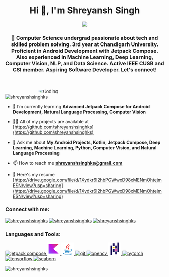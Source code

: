 <h1 align="center">Hi 👋, I'm Shreyansh Singh</h1>
<div align="center"> <img src="https://blogger.googleusercontent.com/img/b/R29vZ2xl/AVvXsEhKlX9KsflXWTxKIbehVPdT6wc7U_dPnl2wp0vmJbVpQs1-VRt0RNf8jts4oVrhszCbjHut1tM-C2RFs_3uFgM_jL2Tz6d8TywV8V9uVRAa8EOZQu2Jsz5qpHc0BnVhqIE3pWsjSIDV7uQ/s0/Android-Compose-1.0-header-v2.png"> </div>
<h3 align="center">🚀 Computer Science undergrad passionate about tech and skilled problem solving. 3rd year at Chandigarh University. Proficient in Android Development with Jetpack Compose. Also experienced in Machine Learning, Deep Learning, Computer Vision, NLP, and Data Science. Active IEEE CUSB and CSI member. Aspiring Software Developer. Let's connect!</h3>
<br><br>
<img align="right" alt="Coding" width="400" src="anime.gif" style="border-radius: 50%;">

<p align="left"> <img src="https://komarev.com/ghpvc/?username=shreyanshsinghks&label=Profile%20views&color=0e75b6&style=flat" alt="shreyanshsinghks" /> </p>

- 🌱 I’m currently learning **Advanced Jetpack Compose for Android Development, Natural Language Processing, Computer Vision**

- 👨‍💻 All of my projects are available at [https://github.com/shreyanshsinghks](https://github.com/shreyanshsinghks)

- 💬 Ask me about **My Android Projects, Kotlin, Jetpack Compose, Deep Learning, Machine Learning, Python, Computer Vision, and Natural Language Processing**

- 📫 How to reach me **shreyanshsinghks@gmail.com**

- 📄 Here's my resume [https://drive.google.com/file/d/1Xydkr6I2hbPGWwxD98xMENmOhtejmESN/view?usp=sharing](https://drive.google.com/file/d/1Xydkr6I2hbPGWwxD98xMENmOhtejmESN/view?usp=sharing)

<h3 align="left">Connect with me:</h3>
<p align="left">
<a href="https://linkedin.com/in/shreyanshsinghks" target="blank"><img align="center" src="https://raw.githubusercontent.com/rahuldkjain/github-profile-readme-generator/master/src/images/icons/Social/linked-in-alt.svg" alt="shreyanshsinghks" height="30" width="40" /></a>
<a href="https://kaggle.com/shreyanshsinghks" target="blank"><img align="center" src="https://raw.githubusercontent.com/rahuldkjain/github-profile-readme-generator/master/src/images/icons/Social/kaggle.svg" alt="shreyanshsinghks" height="30" width="40" /></a>
<a href="https://instagram.com/shreyanshsinghks" target="blank"><img align="center" src="https://raw.githubusercontent.com/rahuldkjain/github-profile-readme-generator/master/src/images/icons/Social/instagram.svg" alt="shreyanshsinghks" height="30" width="40" /></a>
</p>

<h3 align="left">Languages and Tools:</h3>
<p align="left"> 
  <a href="https://developer.android.com/jetpack/compose" target="_blank" rel="noreferrer"> 
    <img src="https://developer.android.com/static/images/jetpack/compose-icon.svg" alt="jetpack compose" width="40" height="40"/> 
  </a> 
  <a href="https://kotlinlang.org/" target="_blank" rel="noreferrer"> 
    <img src="https://raw.githubusercontent.com/devicons/devicon/master/icons/kotlin/kotlin-original.svg" alt="kotlin" width="40" height="40"/> 
  </a> 
  <a href="https://www.java.com" target="_blank" rel="noreferrer"> 
    <img src="https://raw.githubusercontent.com/devicons/devicon/master/icons/java/java-original.svg" alt="java" width="40" height="40"/> 
  </a> 
  <a href="https://git-scm.com/" target="_blank" rel="noreferrer"> 
    <img src="https://www.vectorlogo.zone/logos/git-scm/git-scm-icon.svg" alt="git" width="40" height="40"/> 
  </a> 
  <a href="https://opencv.org/" target="_blank" rel="noreferrer"> 
    <img src="https://www.vectorlogo.zone/logos/opencv/opencv-icon.svg" alt="opencv" width="40" height="40"/> 
  </a> 
  <a href="https://pandas.pydata.org/" target="_blank" rel="noreferrer"> 
    <img src="https://raw.githubusercontent.com/devicons/devicon/2ae2a900d2f041da66e950e4d48052658d850630/icons/pandas/pandas-original.svg" alt="pandas" width="40" height="40"/> 
  </a> 
  <a href="https://pytorch.org/" target="_blank" rel="noreferrer"> 
    <img src="https://www.vectorlogo.zone/logos/pytorch/pytorch-icon.svg" alt="pytorch" width="40" height="40"/> 
  </a> 
  <a href="https://www.tensorflow.org" target="_blank" rel="noreferrer"> 
    <img src="https://www.vectorlogo.zone/logos/tensorflow/tensorflow-icon.svg" alt="tensorflow" width="40" height="40"/> 
  </a> 
  <a href="https://seaborn.pydata.org/" target="_blank" rel="noreferrer"> 
    <img src="https://seaborn.pydata.org/_images/logo-mark-lightbg.svg" alt="seaborn" width="40" height="40"/> 
  </a> 
</p>

<p><img align="center" src="https://github-readme-stats.vercel.app/api/top-langs?username=shreyanshsinghks&show_icons=true&locale=en&layout=compact" alt="shreyanshsinghks" /></p>
